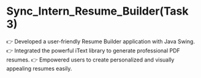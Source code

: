 # Sync_Intern_Resume_Builder(Task 3)
👉 Developed a user-friendly Resume Builder application with Java Swing.
👉 Integrated the powerful iText library to generate professional PDF resumes.
👉 Empowered users to create personalized and visually appealing resumes easily. 
